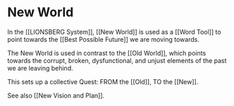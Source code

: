 # New World

In the [[LIONSBERG System]], [[New World]] is used as a [[Word Tool]] to point towards the [[Best Possible Future]] we are moving towards. 

The New World is used in contrast to the [[Old World]], which points towards the corrupt, broken, dysfunctional, and unjust elements of the past we are leaving behind. 

This sets up a collective Quest: 
FROM the [[Old]], TO the [[New]]. 

See also [[New Vision and Plan]]. 
